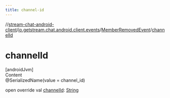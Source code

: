 ```yaml
---
title: channel-id
---
```

//[stream-chat-android-client](../../../index.md)/[io.getstream.chat.android.client.events](../index.md)/[MemberRemovedEvent](index.md)/[channelId](channelId.md)



# channelId  
[androidJvm]  
Content  
@SerializedName(value = channel_id)  
  
open override val [channelId](channelId.md): [String](https://kotlinlang.org/api/latest/jvm/stdlib/kotlin/-string/index.html)  



